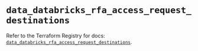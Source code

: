 # `data_databricks_rfa_access_request_destinations`

Refer to the Terraform Registry for docs: [`data_databricks_rfa_access_request_destinations`](https://registry.terraform.io/providers/databricks/databricks/1.94.0/docs/data-sources/rfa_access_request_destinations).
